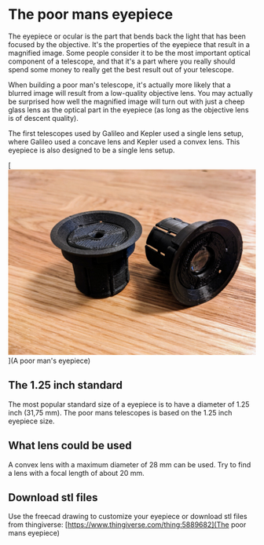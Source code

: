 # The poor mans eyepiece

The eyepiece or ocular is the part that bends back the light that has been focused by the objective. It's the properties of the eyepiece that result in a magnified image. Some people consider it to be the most important optical component of a telescope, and that it's a part where you really should spend some money to really get the best result out of your telescope.

When building a poor man's telescope, it's actually more likely that a blurred image will result from a low-quality objective lens. You may actually be surprised how well the magnified image will turn out with just a cheep glass lens as the optical part in the eyepiece (as long as the objective lens is of descent quality).

The first telescopes used by Galileo and Kepler used a single lens setup, where Galileo used a concave lens and Kepler used a convex lens. This eyepiece is also designed to be a single lens setup.

[<img alt="A Keplerian telescope" src="images/eyepiece.jpg" />](A poor man's eyepiece)

## The 1.25 inch standard

The most popular standard size of a eyepiece is to have a diameter of 1.25 inch (31,75 mm). The poor mans telescopes is based on the 1.25 inch eyepiece size.

## What lens could be used

A convex lens with a maximum diameter of 28 mm can be used. Try to find a lens with a focal length of about 20 mm.

## Download stl files

Use the freecad drawing to customize your eyepiece or download stl files from thingiverse: [https://www.thingiverse.com/thing:5889682](The poor mans eyepiece)